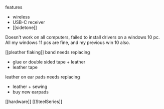 features
- wireless
- USB-C receiver 
- [[sidetone]]

Doesn't work on all computers, failed to install drivers on a windows 10 pc.
All my windows 11 pcs are fine, and my previous win 10 also.

[[pleather flaking]]
band needs replacing
- glue or double sided tape + leather
- leather tape

leather on ear pads needs replacing
- leather + sewing
- buy new earpads

[[hardware]]
[[SteelSeries]]